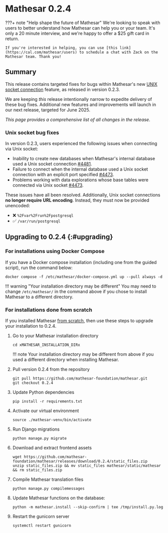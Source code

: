 # Mathesar 0.2.4

???+ note "Help shape the future of Mathesar"
    We're looking to speak with users to better understand how Mathesar can help you or your team. It's only a 20 minute interview, and we're happy to offer a $25 gift card in return.

    If you're interested in helping, you can use [this link](https://cal.com/mathesar/users) to schedule a chat with Zack on the Mathesar team. Thank you!

## Summary

This release contains targeted fixes for bugs within Mathesar's new [UNIX socket connection](./0.2.3.md#more-options-for-internal-database-connections) feature, as released in version 0.2.3.

We are keeping _this_ release intentionally narrow to expedite delivery of these bug fixes. Additional new features and improvements will launch in our next release, targeted for June 2025.

_This page provides a comprehensive list of all changes in the release._

### Unix socket bug fixes

In version 0.2.3, users experienced the following issues when connecting via Unix socket:

- Inability to create new databases when Mathesar's internal database used a Unix socket connection [#4481](https://github.com/mathesar-foundation/mathesar/issues/4481 "Hotfix for SQLAlchemy connecting to DBs over UNIX sockets").
- Failure to connect when the internal database used a Unix socket connection with an explicit port specified [#4473](https://github.com/mathesar-foundation/mathesar/issues/4473 "Fix issues related to connections via unix socket").
- Problems working with data explorations whose base tables were connected via Unix socket [#4473](https://github.com/mathesar-foundation/mathesar/issues/4473 "Fix issues related to connections via unix socket").

These issues have all been resolved. Additionally, Unix socket connections **no longer require URL encoding**. Instead, they must now be provided unencoded:

* ❌ `%2Fvar%2Frun%2Fpostgresql`
* ✅ `/var/run/postgresql`


## Upgrading to 0.2.4  {:#upgrading}

### For installations using Docker Compose

If you have a Docker compose installation (including one from the guided script), run the command below:

```
docker compose -f /etc/mathesar/docker-compose.yml up --pull always -d
```

!!! warning "Your installation directory may be different"
    You may need to change `/etc/mathesar/` in the command above if you chose to install Mathesar to a different directory.

### For installations done from scratch

If you installed Mathesar [from scratch](../administration/install-from-scratch.md), then use these steps to upgrade your installation to 0.2.4.

1. Go to your Mathesar installation directory

    ```
    cd xMATHESAR_INSTALLATION_DIRx
    ```

    !!! note
        Your installation directory may be different from above if you used a different directory when installing Mathesar.

1. Pull version 0.2.4 from the repository

    ```
    git pull https://github.com/mathesar-foundation/mathesar.git
    git checkout 0.2.4
    ```

1. Update Python dependencies

    ```
    pip install -r requirements.txt
    ```

1. Activate our virtual environment

    ```
    source ./mathesar-venv/bin/activate
    ```

2. Run Django migrations

    ```
    python manage.py migrate
    ```

3. Download and extract frontend assets

    ```
    wget https://github.com/mathesar-foundation/mathesar/releases/download/0.2.4/static_files.zip
    unzip static_files.zip && mv static_files mathesar/static/mathesar && rm static_files.zip
    ```

4. Compile Mathesar translation files

    ```
    python manage.py compilemessages
    ```

5. Update Mathesar functions on the database:

    ```
    python -m mathesar.install --skip-confirm | tee /tmp/install.py.log
    ```

6. Restart the gunicorn server

    ```
    systemctl restart gunicorn
    ```
